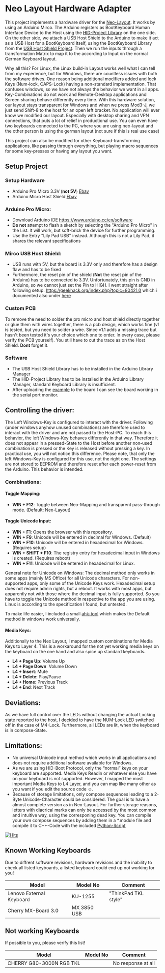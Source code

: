 # Neo Layout Hardware Adapter
This project implements a hardware driver for the [Neo-Layout](https://neo-layout.org/). It works by using an Arduino Mirco. The Arduino registers as BootKeyboard Human Interface Device to the Host using the [HID-Project Library](https://github.com/NicoHood/HID) on the one side. On the other side, we attach a USB Host Shield to the Arduino to make it act as a USB Host for a BootKeyboard itself, using the BootKeyboard Library from the [USB Host Shield Project](https://github.com/felis/USB_Host_Shield_2.0/). Then we run the inputs through a transformation Matrix to map it to the according to Input on the normal German Keyboard layout.

Why all this? For Linux, the Linux build-in Layout works well what I can tell from my experience, but for Windows, there are countless issues with both the software drives. One reason being additional modifiers added and lock Keys (Num-lock, CAPS-Lock) having a non-standard implementation. That confuses windows, so we have not always the behavior we want in all apps. Key-Combinations do not work and Remote-Desktop applications and Screen sharing behave differently every time. With this hardware solution, our layout stays transparent for Windows and when we press Mod3-J, we just send Shift-8 to the host for an open left bracket. No application will ever know we modified our layout. Especially with desktop sharing and VPN connections, that puts a lot of relief in productional use. You can even have two keyboards connected to the PC, where you are using neo-layout and the other person is using the german layout (not sure if this is real use case)

This project can also be modified for other Keyboard-transforming applications, like passing through everything, but playing macro sequences for some key-presses or having any layout you want.

## Setup Project
### Setup Hardware
* Arduino Pro Micro 3.3V (**not 5V**) [Ebay](https://www.ebay.de/itm/Eckstein-Pro-micro-3-3V-8MHz-Arduino-mini-Leonardo-compatible-board-QITA/353159955592?epid=2235734612&hash=item5239f94488:g:0tsAAOSwVgdfpTbY)
* Arduino Micro Host Shield [Ebay](https://www.ebay.de/itm/Mini-USB-Host-Shield-Support-Google-ADK-Android-For-Arduino-UNO-MEGA-Duemilanove/264728254334?ssPageName=STRK%3AMEBIDX%3AIT&_trksid=p2060353.m2749.l2649)

### Arduino Pro Micro:
* Download Arduino IDE https://www.arduino.cc/en/software
* **Do not** attempt to flash a sketch by selecting the "Arduino Pro Micro" in the List. It will work, but soft-brick the device for further programming.
* Use the Entry "Lily Pad USB" instead. Although this is not a Lily Pad, it shares the relevant specifications

### Mirco USB Host Shield:
* USB runs with 5V, but the board is 3.3V only and therefore has a design flaw and has to be fixed
* Furthermore, the reset pin of the shield (**Not** the reset pin of the Arduino) has to be connected to 3.3V. Unfortunately, this pin is GND in Arduino, so we cannot just set the Pin to HIGH. I went straight after following setup: https://geekhack.org/index.php?topic=80421.0 which i documented also under [here](hardware/Setup.md)

### Custom PCB
To remove the need to solder the pro micro and host shield directly together or glue them with wires together, there is a pcb design, which works fine (v1 is tested, but you need to solder a wire. Since v1.1 adds a missing trace but hasn't been tested it's your choice which one to order. In every case, please verify the PCB yourself).
You still have to cut the trace as on the Host Shield. **Dont** forget it.


### Software 
* The USB Host Shield Library has to be installed in the Arduino Library Manager
* The HID-Project Library has to be installed in the Arduino Library Manager, standard Keyboard Library is insufficient.
* After uploading the [example](https://github.com/felis/USB_Host_Shield_2.0/blob/master/examples/HID/USBHIDBootKbd/USBHIDBootKbd.ino) to the board I can see the board working in the serial port monitor. 

## Controlling the driver:
The Left Windows-Key is configured to interact with the driver. Following (under windows anyhow unused combinations) are therefore used to interact with the driver and are not passed to the Host-PC. To reach this behavior, the left Windows-Key behaves differently in that way. Therefore it does not appear in a pressed-State to the Host before another non-used combination is pressed or the Key is released without pressing a key. In practical use, you will not notice this difference. Please note, that only the left Windows-Key is configured for this use, not the right one. The settings are not stored to EEPROM and therefore reset after each power-reset from the Arduino. This behavior is intended.

### Combinations:
#### Toggle Mapping:

* **WIN + F12**: Toggle between Neo-Mapping and transparent pass-through mode. (Default: Neo-Layout)

#### Toggle Unicode Input:

* **WIN + F1**: Opens the browser with this repository.
* **WIN + F9**: Unicode will be entered in decimal for Windows. (Default)
* **WIN + F10**: Unicode will be entered in hexadecimal for Windows. (Requires setup)
* **WIN + SHIFT + F10**: The registry entry for hexadecimal input in Windows is created. (Requires reboot)
* **WIN + F11**: Unicode will be entered in hexadecimal for Linux.

General note for Unicode on Windows: The decimal method only works in some apps (mainly MS Office) for all Unicode characters. For non-supported apps, only some of the Unicode Keys work. Hexadecimal setup does not require admin rights, but a reboot. It works with most apps, but apparently not with those where the decimal input is fully supported. So you have to toggle the Unicode method in respective to the app you are using. Linux is according to the specification I found, but untested. 

To make life easier, I included a small [ahk-tool](/winUnicodeHelper) which makes the Default method in windows work universally.


#### Media Keys:
Additionally to the Neo Layout, I mapped custom combinations for Media Keys to Layer 4. This is a workaround for the not yet working media keys on the keyboard on the one hand and also spice up standard keyboards.

* **L4 + Page Up**: Volume Up
* **L4 + Page Down**: Volume Down
* **L4 + Insert**: Mute
* **L4 + Delete**: Play/Pause
* **L4 + Home**: Previous Track
* **L4 + End**: Next Track

## Deviations:
As we have full control over the LEDs without changing the actual Locking state reported to the host, I decided to have the NUM-Lock LED switched off in the case of M4-Lock. Furthermore, all LEDs are lit, when the keyboard is in compose-State.

## Limitations:
* No universal Unicode input method which works in all applications and does not require additional software available for Windows.
* As we are using HID-Boot Protocol, only the “normal” keys on your keyboard are supported. Media Keys Readin or whatever else you have on your keyboard is not supported. However, I mapped the most important Media Keys to L4 Layer, and you can map like many other as you want if you edit the source code ☺.
* Because of storage limitations, only compose sequences leading to a 2-Byte Unicode-Character could be considered. The goal is to have a almost complete version as in Neo-Layout. For further storage reasons, letters with diacrical marks can only be accessed by the most common and intuitive way, using the corresponing dead key. You can compile your own compose sequences by adding them in a \*.module file and compile it to C++-Code with the included [Python-Script](src/compose_generator/generate.py)

[![Hits](https://hits.seeyoufarm.com/api/count/incr/badge.svg?url=https%3A%2F%2Fgithub.com%2FJonas-commits%2FNeo-Keyboard-Adapter&count_bg=%2379C83D&title_bg=%23555555&icon=&icon_color=%23E7E7E7&title=hits&edge_flat=false)](https://hits.seeyoufarm.com)

## Known Working Keyboards
Due to diffrent software revisions, hardware revisions and the inability to check all listed keyboards, a listed keyboard could end up not working for you!

|Model|Model No| Comment|
|---|---|---|
|Lenovo External Keyboard|KU-1255|"ThinkPad TKL style"|
|Cherry MX-Board 3.0|MX 3850 USB||

## Not working Keyboards
If possible to you, please verify this list!

|Model|Model No| Comment|
|---|---|---|
|CHERRY G80-3000N RGB TKL||No response at all|